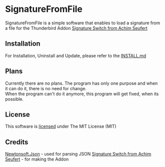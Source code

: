 # SignatureFromFile

SignatureFromFile is a simple software that enables to load a signature from a file for the Thunderbird Addon [Signature Switch from Achim Seufert](https://addons.thunderbird.net/de/thunderbird/addon/signature-switch)

## Installation

For Installation, Uninstall and Update, please refer to the [INSTALL.md](INSTALL.md)

## Plans

Currently there are no plans. The program has only one purpose and when it can do it, there is no need for change.  
When the program can't do it anymore, this program will get fixed, when its possible.

## License

This software is [licensed](LICENSE.txt) under The MIT License (MIT)

## Credits

[Newtonsoft.Json](https://www.newtonsoft.com/json) - used for parsing JSON
[Signature Switch from Achim Seufert](https://addons.thunderbird.net/de/thunderbird/addon/signature-switch) - for making the Addon
